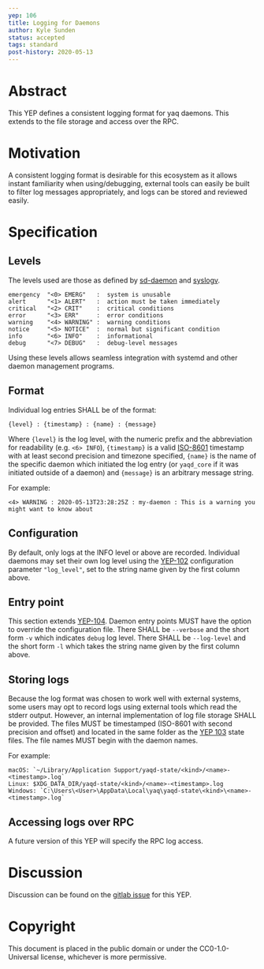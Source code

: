 ```yaml
---
yep: 106
title: Logging for Daemons
author: Kyle Sunden
status: accepted
tags: standard
post-history: 2020-05-13
---
```


# Abstract

This YEP defines a consistent logging format for yaq daemons.
This extends to the file storage and access over the RPC.

# Motivation

A consistent logging format is desirable for this ecosystem as it allows instant familiarity when using/debugging, external tools can easily be built to filter log messages appropriately, and logs can be stored and reviewed easily.

# Specification

## Levels

The levels used are those as defined by [sd-daemon](https://www.freedesktop.org/software/systemd/man/sd-daemon.html) and [syslogv](http://man7.org/linux/man-pages/man3/syslog.3.html).

```
emergency  "<0> EMERG"   :  system is unusable
alert      "<1> ALERT"   :  action must be taken immediately
critical   "<2> CRIT"    :  critical conditions
error      "<3> ERR"     :  error conditions
warning    "<4> WARNING" :  warning conditions
notice     "<5> NOTICE"  :  normal but significant condition
info       "<6> INFO"    :  informational
debug      "<7> DEBUG"   :  debug-level messages
```

Using these levels allows seamless integration with systemd and other daemon management programs.


## Format

Individual log entries SHALL be of the format:

```
{level} : {timestamp} : {name} : {message}
```

Where `{level}` is the log level, with the numeric prefix and the abbreviation for readability (e.g. `<6> INFO`), `{timestamp}` is a valid [ISO-8601](https://en.wikipedia.org/wiki/ISO_8601) timestamp with at least second precision and timezone specified, `{name}` is the name of the specific daemon which initiated the log entry (or `yaqd_core` if it was initiated outside of a daemon) and `{message}` is an arbitrary message string.

For example:

```
<4> WARNING : 2020-05-13T23:28:25Z : my-daemon : This is a warning you might want to know about
```

## Configuration

By default, only logs at the INFO level or above are recorded.
Individual daemons may set their own log level using the [YEP-102](../102) configuration parameter `"log_level"`, set to the string name given by the first column above.

## Entry point

This section extends [YEP-104](../104).
Daemon entry points MUST have the option to override the configuration file.
There SHALL be `--verbose` and the short form `-v` which indicates `debug` log level.
There SHALL be `--log-level` and the short form `-l` which takes the string name given by the first column above.

## Storing logs

Because the log format was chosen to work well with external systems, some users may opt to record logs using external tools which read the stderr output.
However, an internal implementation of log file storage SHALL be provided.
The files MUST be timestamped (ISO-8601 with second precision and offset) and located in the same folder as the [YEP 103](../103) state files.
The file names MUST begin with the daemon names.

For example:

```
macOS: `~/Library/Application Support/yaqd-state/<kind>/<name>-<timestamp>.log`
Linux: $XDG_DATA_DIR/yaqd-state/<kind>/<name>-<timestamp>.log
Windows: `C:\Users\<User>\AppData\Local\yaq\yaqd-state\<kind>\<name>-<timestamp>.log`
```


## Accessing logs over RPC

A future version of this YEP will specify the RPC log access.

# Discussion

Discussion can be found on the [gitlab issue](https://gitlab.com/yaq/yeps/-/issues/10) for this YEP.

# Copyright

This document is placed in the public domain or under the CC0-1.0-Universal license, whichever is more permissive.

